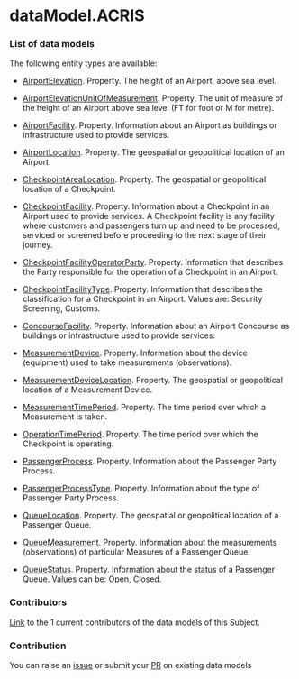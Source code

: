 # dataModel.ACRIS

### List of data models

The following entity types are available:
- [AirportElevation](https://github.com/smart-data-models/dataModel.ACRIS/blob/master/AirportElevation/README.md). Property. The height of an Airport, above sea level.

- [AirportElevationUnitOfMeasurement](https://github.com/smart-data-models/dataModel.ACRIS/blob/master/AirportElevationUnitOfMeasurement/README.md). Property. The unit of measure of the height of an Airport above sea level (FT for foot or M for metre).

- [AirportFacility](https://github.com/smart-data-models/dataModel.ACRIS/blob/master/AirportFacility/README.md). Property. Information about an Airport as buildings or infrastructure used to provide services.

- [AirportLocation](https://github.com/smart-data-models/dataModel.ACRIS/blob/master/AirportLocation/README.md). Property. The geospatial or geopolitical location of an Airport.

- [CheckpointAreaLocation](https://github.com/smart-data-models/dataModel.ACRIS/blob/master/CheckpointAreaLocation/README.md). Property. The geospatial or geopolitical location of a Checkpoint.

- [CheckpointFacility](https://github.com/smart-data-models/dataModel.ACRIS/blob/master/CheckpointFacility/README.md). Property. Information about a Checkpoint in an Airport used to provide services. A Checkpoint facility is any facility where customers and passengers turn up and need to be processed, serviced or screened before proceeding to the next stage of their journey. 

- [CheckpointFacilityOperatorParty](https://github.com/smart-data-models/dataModel.ACRIS/blob/master/CheckpointFacilityOperatorParty/README.md). Property. Information that describes the Party responsible for the operation of a Checkpoint in an Airport.

- [CheckpointFacilityType](https://github.com/smart-data-models/dataModel.ACRIS/blob/master/CheckpointFacilityType/README.md). Property. Information that describes the classification for a Checkpoint in an Airport. Values are: Security Screening, Customs.

- [ConcourseFacility](https://github.com/smart-data-models/dataModel.ACRIS/blob/master/ConcourseFacility/README.md). Property. Information about an Airport Concourse as buildings or infrastructure used to provide services.

- [MeasurementDevice](https://github.com/smart-data-models/dataModel.ACRIS/blob/master/MeasurementDevice/README.md). Property. Information about the device (equipment) used to take measurements (observations).

- [MeasurementDeviceLocation](https://github.com/smart-data-models/dataModel.ACRIS/blob/master/MeasurementDeviceLocation/README.md). Property. The geospatial or geopolitical location of a Measurement Device.

- [MeasurementTimePeriod](https://github.com/smart-data-models/dataModel.ACRIS/blob/master/MeasurementTimePeriod/README.md). Property. The time period over which a Measurement is taken.

- [OperationTimePeriod](https://github.com/smart-data-models/dataModel.ACRIS/blob/master/OperationTimePeriod/README.md). Property. The time period over which the Checkpoint is operating.

- [PassengerProcess](https://github.com/smart-data-models/dataModel.ACRIS/blob/master/PassengerProcess/README.md). Property. Information about the Passenger Party Process.

- [PassengerProcessType](https://github.com/smart-data-models/dataModel.ACRIS/blob/master/PassengerProcessType/README.md). Property. Information about the type of Passenger Party Process.

- [QueueLocation](https://github.com/smart-data-models/dataModel.ACRIS/blob/master/QueueLocation/README.md). Property. The geospatial or geopolitical location of a Passenger Queue.

- [QueueMeasurement](https://github.com/smart-data-models/dataModel.ACRIS/blob/master/QueueMeasurement/README.md). Property. Information about the measurements (observations) of particular Measures of a Passenger Queue.

- [QueueStatus](https://github.com/smart-data-models/dataModel.ACRIS/blob/master/QueueStatus/README.md). Property. Information about the status of a Passenger Queue. Values can be: Open, Closed.



### Contributors
[Link](https://github.com/smart-data-models/dataModel.ACRIS/blob/master/CONTRIBUTORS.yaml) to the 1 current contributors of the data models of this Subject.


### Contribution
You can raise an [issue](https://github.com/smart-data-models/dataModel.ACRIS/issues) or submit your [PR](https://github.com/smart-data-models/dataModel.ACRIS/pulls) on existing data models
